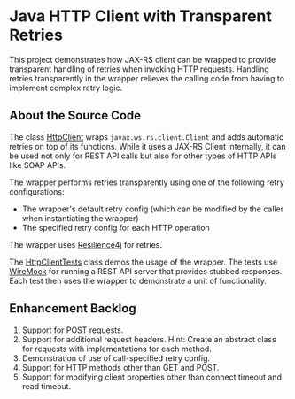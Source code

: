 # Java HTTP Client with Transparent Retries

This project demonstrates how JAX-RS client can be wrapped to provide transparent handling of retries when invoking HTTP requests. Handling retries transparently in the wrapper relieves the calling code from having to implement complex retry logic. 

## About the Source Code

The class [HttpClient](https://github.com/ravisharda/rest-client-with-retries-demo/blob/main/src/main/java/org/example/rs/http/retryingclient/HttpClient.java) wraps `javax.ws.rs.client.Client` and adds automatic retries on top of its functions. While it uses a JAX-RS Client internally, it can be used not only for REST API calls but also for other types of HTTP APIs like SOAP APIs. 

The wrapper performs retries transparently using one of the following retry configurations: 

* The wrapper's default retry config (which can be modified by the caller when instantiating the wrapper)
* The specified retry config for each HTTP operation

The wrapper uses [Resilience4j](https://resilience4j.readme.io/docs/retry) for retries. 

The [HttpClientTests](https://github.com/ravisharda/rest-client-with-retries-demo/blob/main/src/test/java/org/example/rs/http/retryingclient/HttpClientTests.java) class demos the usage of the wrapper. The tests use [WireMock](http://wiremock.org/) for running a REST API server that provides stubbed responses. 
Each test then uses the wrapper to demonstrate a unit of functionality. 

## Enhancement Backlog

1. Support for POST requests.
2. Support for additional request headers. Hint: Create an abstract class for requests with implementations for each method. 
3. Demonstration of use of call-specified retry config. 
4. Support for HTTP methods other than GET and POST. 
5. Support for modifying client properties other than connect timeout and read timeout. 
